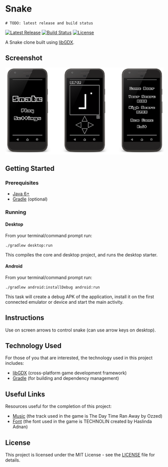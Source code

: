 # Snake

`# TODO: latest release and build status`

[![Latest Release](https://img.shields.io/github/release/vanillaSlice/Snake.svg)](https://github.com/vanillaSlice/Snake/releases/latest)
[![Build Status](https://img.shields.io/github/workflow/status/vanillaSlice/the-mono/Snake/master)](https://github.com/vanillaSlice/the-mono/actions?query=workflow:Snake+branch:master)
[![License](https://img.shields.io/badge/license-MIT-green)](LICENSE)

A Snake clone built using [libGDX](https://libgdx.badlogicgames.com/).

## Screenshot

![Screenshot](./images/screenshot-1.png)

## Getting Started

### Prerequisites

* [Java 6+](https://www.oracle.com/technetwork/java/javase/overview/java8-2100321.html)
* [Gradle](https://gradle.org) (optional)

### Running

#### Desktop

From your terminal/command prompt run:

```
./gradlew desktop:run
```

This compiles the core and desktop project, and runs the desktop starter.

#### Android

From your terminal/command prompt run:

```
./gradlew android:installDebug android:run
```

This task will create a debug APK of the application, install it on the first connected emulator or device and start
the main activity.

## Instructions

Use on screen arrows to control snake (can use arrow keys on desktop).

## Technology Used

For those of you that are interested, the technology used in this project includes:

* [libGDX](https://libgdx.badlogicgames.com/) (cross-platform game development framework)
* [Gradle](https://gradle.org) (for building and dependency management)

## Useful Links

Resources useful for the completion of this project:

* [Music](http://ozzed.net/) (the track used in the game is The Day Time Ran Away by Ozzed)
* [Font](http://www.dafont.com/technolin.font) (the font used in the game is TECHNOLIN created by Haslinda Adnan)

## License

This project is licensed under the MIT License - see the [LICENSE](LICENSE) file for details.
